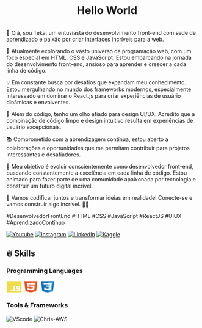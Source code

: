 <!--título-->
<div id="user-content-toc">
  <ul align="center">
    <summary><h1 style="display: inline-block">Hello World</h1></summary>
</div>

<!-- Presentation -->
<p>
  👋 Olá, sou Teka, um entusiasta do desenvolvimento front-end com sede de aprendizado e paixão por criar interfaces incríveis para a web.

🚀 Atualmente explorando o vasto universo da programação web, com um foco especial em HTML, CSS e JavaScript. Estou embarcando na jornada do desenvolvimento front-end, ansioso para aprender e crescer a cada linha de código.

💡 Em constante busca por desafios que expandam meu conhecimento. Estou mergulhando no mundo dos frameworks modernos, especialmente interessado em dominar o React.js para criar experiências de usuário dinâmicas e envolventes.

🎨 Além do código, tenho um olho afiado para design UI/UX. Acredito que a combinação de código limpo e design intuitivo resulta em experiências de usuário excepcionais.

📚 Comprometido com a aprendizagem contínua, estou aberto a colaborações e oportunidades que me permitam contribuir para projetos interessantes e desafiadores.

🌱 Meu objetivo é evoluir conscientemente como desenvolvedor front-end, buscando constantemente a excelência em cada linha de código. Estou animado para fazer parte de uma comunidade apaixonada por tecnologia e construir um futuro digital incrível.

💬 Vamos codificar juntos e transformar ideias em realidade! Conecte-se e vamos construir algo incrível. 🚀✨

#DesenvolvedorFrontEnd #HTML #CSS #JavaScript #ReactJS #UIUX #AprendizadoContínuo
</p>

<!-- Links -->
[![Youtube](https://img.shields.io/badge/YouTube-FF0000?style=for-the-badge&logo=youtube&logoColor=white)](https://www.youtube.com/channel/UC177sCc63-aazx2T3n1LGWg)
[![Instagram](https://img.shields.io/badge/Instagram-E4405F?style=for-the-badge&logo=instagram&logoColor=white)](https://www.instagram.com/toquinhaman/)
[![LinkedIn](https://img.shields.io/badge/LinkedIn-0077B5?style=for-the-badge&logo=linkedin&logoColor=white)](https://www.linkedin.com/in/christian-oliveira-925532257/)
[![Kaggle](https://img.shields.io/badge/Kaggle-20BEFF?style=for-the-badge&logo=Kaggle&logoColor=white)](https://www.kaggle.com/variablebee)

## 🔥 Skills
<!-- Skills: Programming Languages -->
  <div style="flex-basis: 48%;">
    <h3>Programming Languages</h3>
    <img align="center" alt="Js" height="30" width="40" src="https://raw.githubusercontent.com/devicons/devicon/master/icons/javascript/javascript-plain.svg">
    <img align="center" alt="HTML" height="30" width="40" src="https://raw.githubusercontent.com/devicons/devicon/master/icons/html5/html5-original.svg">
    <img align="center" alt="CSS" height="30" width="40" src="https://raw.githubusercontent.com/devicons/devicon/master/icons/css3/css3-original.svg">
  </div>
  
  <!-- Skills: Tools & Frameworks -->
  <div style="flex-basis: 48%;">
    <h3>Tools & Frameworks</h3>
    <img align="center" alt="VScode" height="30" width="40" src="https://cdn.jsdelivr.net/gh/devicons/devicon/icons/vscode/vscode-original.svg">
    <img align="center" alt="Chris-AWS" height="30" width="40" src="https://cdn.jsdelivr.net/gh/devicons/devicon/icons/git/git-original.svg">
  </div>
